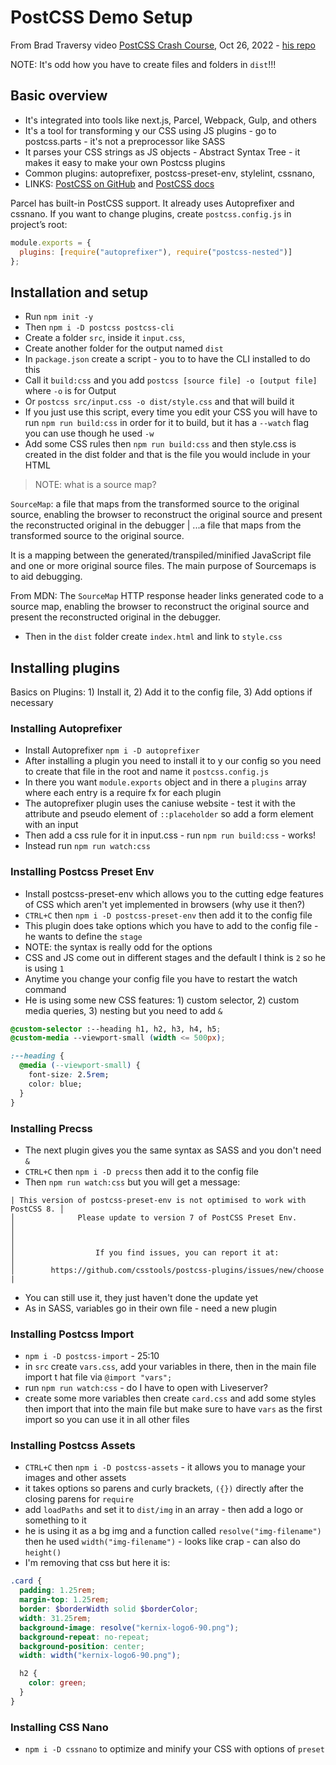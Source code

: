 # PostCSS Demo Setup

From Brad Traversy video [PostCSS Crash Course](https://youtu.be/SP8mSVSAh6s), Oct 26, 2022 - [his repo](https://github.com/bradtraversy/postcss-crash)

NOTE: It's odd how you have to create files and folders in `dist`!!!

## Basic overview

- It's integrated into tools like next.js, Parcel, Webpack, Gulp, and others
- It's a tool for transforming y our CSS using JS plugins - go to postcss.parts - it's not a preprocessor like SASS
- It parses your CSS strings as JS objects - Abstract Syntax Tree - it makes it easy to make your own Postcss plugins
- Common plugins: autoprefixer, postcss-preset-env, stylelint, cssnano,
- LINKS: [PostCSS on GitHub](https://github.com/postcss/postcss) and [PostCSS docs](https://postcss.org/docs/)

Parcel has built-in PostCSS support. It already uses Autoprefixer and cssnano. If you want to change plugins, create `postcss.config.js` in project’s root:

```js
module.exports = {
  plugins: [require("autoprefixer"), require("postcss-nested")]
};
```

## Installation and setup

- Run `npm init -y`
- Then `npm i -D postcss postcss-cli`
- Create a folder `src`, inside it `input.css`,
- Create another folder for the output named `dist`
- In `package.json` create a script - you to to have the CLI installed to do this
- Call it `build:css` and you add `postcss [source file] -o [output file]` where `-o` is for Output
- Or `postcss src/input.css -o dist/style.css` and that will build it
- If you just use this script, every time you edit your CSS you will have to run `npm run build:css` in order for it to build, but it has a `--watch` flag you can use though he used `-w`
- Add some CSS rules then `npm run build:css` and then style.css is created in the dist folder and that is the file you would include in your HTML

> NOTE: what is a source map?

`SourceMap`: a file that maps from the transformed source to the original source, enabling the browser to reconstruct the original source and present the reconstructed original in the debugger | ...a file that maps from the transformed source to the original source.

It is a mapping between the generated/transpiled/minified JavaScript file and one or more original source files. The main purpose of Sourcemaps is to aid debugging.

From MDN: The `SourceMap` HTTP response header links generated code to a source map, enabling the browser to reconstruct the original source and present the reconstructed original in the debugger.

- Then in the `dist` folder create `index.html` and link to `style.css`

## Installing plugins

Basics on Plugins: 1) Install it, 2) Add it to the config file, 3) Add options if necessary

### Installing Autoprefixer

- Install Autoprefixer `npm i -D autoprefixer`
- After installing a plugin you need to install it to y our config so you need to create that file in the root and name it `postcss.config.js`
- In there you want `module.exports` object and in there a `plugins` array where each entry is a require fx for each plugin
- The autoprefixer plugin uses the caniuse website - test it with the attribute and pseudo element of `::placeholder` so add a form element with an input
- Then add a css rule for it in input.css - run `npm run build:css` - works!
- Instead run `npm run watch:css`

### Installing Postcss Preset Env

- Install postcss-preset-env which allows you to the cutting edge features of CSS which aren't yet implemented in browsers (why use it then?)
- `CTRL+C` then `npm i -D postcss-preset-env` then add it to the config file
- This plugin does take options which you have to add to the config file - he wants to define the `stage`
- NOTE: the syntax is really odd for the options
- CSS and JS come out in different stages and the default I think is `2` so he is using `1`
- Anytime you change your config file you have to restart the watch command
- He is using some new CSS features: 1) custom selector, 2) custom media queries, 3) nesting but you need to add `&`

```css
@custom-selector :--heading h1, h2, h3, h4, h5;
@custom-media --viewport-small (width <= 500px);

:--heading {
  @media (--viewport-small) {
    font-size: 2.5rem;
    color: blue;
  }
}
```

### Installing Precss

- The next plugin gives you the same syntax as SASS and you don't need `&`
- `CTRL+C` then `npm i -D precss` then add it to the config file
- Then `npm run watch:css` but you will get a message:

```
| This version of postcss-preset-env is not optimised to work with PostCSS 8. │
│              Please update to version 7 of PostCSS Preset Env.              │
│                                                                             │
│                  If you find issues, you can report it at:                  │
│        https://github.com/csstools/postcss-plugins/issues/new/choose        |
```

- You can still use it, they just haven't done the update yet
- As in SASS, variables go in their own file - need a new plugin

### Installing Postcss Import

- `npm i -D postcss-import` - 25:10
- in `src` create `vars.css`, add your variables in there, then in the main file import t hat file via `@import "vars";`
- run `npm run watch:css` - do I have to open with Liveserver?
- create some more variables then create `card.css` and add some styles then import that into the main file but make sure to have `vars` as the first import so you can use it in all other files

### Installing Postcss Assets

- `CTRL+C` then `npm i -D postcss-assets` - it allows you to manage your images and other assets
- it takes options so parens and curly brackets, `({})` directly after the closing parens for `require`
- add `loadPaths` and set it to `dist/img` in an array - then add a logo or something to it
- he is using it as a bg img and a function called `resolve("img-filename")` then he used `width("img-filename")` - looks like crap - can also do `height()`
- I'm removing that css but here it is:

```scss
.card {
  padding: 1.25rem;
  margin-top: 1.25rem;
  border: $borderWidth solid $borderColor;
  width: 31.25rem;
  background-image: resolve("kernix-logo6-90.png");
  background-repeat: no-repeat;
  background-position: center;
  width: width("kernix-logo6-90.png");

  h2 {
    color: green;
  }
}
```

### Installing CSS Nano

- `npm i -D cssnano` to optimize and minify your CSS with options of `preset`
